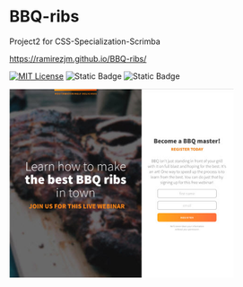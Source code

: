 # BBQ-ribs
Project2 for CSS-Specialization-Scrimba

https://ramirezjm.github.io/BBQ-ribs/

[![MIT License](https://img.shields.io/badge/License-MIT-green.svg)](https://choosealicense.com/licenses/mit/)
![Static Badge](https://img.shields.io/badge/HTML5-%23f06529)
![Static Badge](https://img.shields.io/badge/CSS3-%232965f1)

<div>
    <img src="./assets/images/bbq-page.jpg" width="400"img> 
</div>
